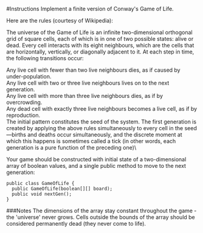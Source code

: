 #Instructions
Implement a finite version of Conway's Game of Life.

Here are the rules (courtesy of Wikipedia):

The universe of the Game of Life is an infinite two-dimensional orthogonal grid of square cells, each of which is in one of two possible states: alive or dead. Every cell interacts with its eight neighbours, which are the cells that are horizontally, vertically, or diagonally adjacent to it. At each step in time, the following transitions occur:

Any live cell with fewer than two live neighbours dies, as if caused by under-population.\
Any live cell with two or three live neighbours lives on to the next generation.\
Any live cell with more than three live neighbours dies, as if by overcrowding.\
Any dead cell with exactly three live neighbours becomes a live cell, as if by reproduction.\
The initial pattern constitutes the seed of the system. The first generation is created by applying the above rules simultaneously to every cell in the seed—births and deaths occur simultaneously, and the discrete moment at which this happens is sometimes called a tick (in other words, each generation is a pure function of the preceding one)\

Your game should be constructed with initial state of a two-dimensional array of boolean values, and a single public method to move to the next generation:
```
public class GameOfLife {
  public GameOfLife(boolean[][] board);
  public void nextGen();
}
```
###Notes
The dimensions of the array stay constant throughout the game - the 'universe' never grows.
Cells outside the bounds of the array should be considered permanently dead (they never come to life).
